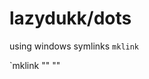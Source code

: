 # lazydukk/dots

using windows symlinks `mklink`

`mklink "<path to where the file should be linked>" "<path to original>"
